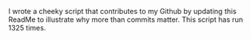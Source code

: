 I wrote a cheeky script that contributes to my Github by updating this ReadMe to illustrate why more than commits matter. This script has run 1325 times.